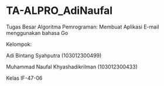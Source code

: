 # TA-ALPRO_AdiNaufal
Tugas Besar Algoritma Pemrograman: Membuat Aplikasi E-mail menggunakan bahasa Go



Kelompok:

Adi Bintang Syahputra (103012300499)

Muhammad Naufal Khyashadikrilman (103012300433)



Kelas IF-47-06
